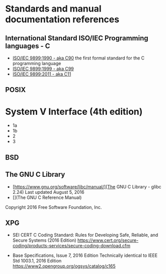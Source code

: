 # Standards and manual documentation references

## International Standard ISO/IEC Programming languages - C

- [ISO/IEC 9899:1990 - aka C90](http://www.) the first formal standard for the C programming language
- [ISO/IEC 9899:1999 - aka C99](http://www.)
- [ISO/IEC 9899:2011 - aka C11](http://www.)


## POSIX

# System V Interface (4th edition)
- 1a
- 1b
- 2
- 3

## BSD

## The GNU C Library
- [https://www.gnu.org/software/libc/manual/](The GNU C Library - glibc 2.24) Last updated August 5, 2016
- [](The GNU C Reference Manual)

Copyright 2016 Free Software Foundation, Inc.


## XPG

* SEI CERT C Coding Standard: Rules for Developing Safe, Reliable, and Secure Systems (2016 Edition)
  https://www.cert.org/secure-coding/products-services/secure-coding-download.cfm

* Base Specifications, Issue 7, 2016 Edition
  Technically identical to IEEE Std 1003.1, 2016 Edition
  https://www2.opengroup.org/ogsys/catalog/c165
